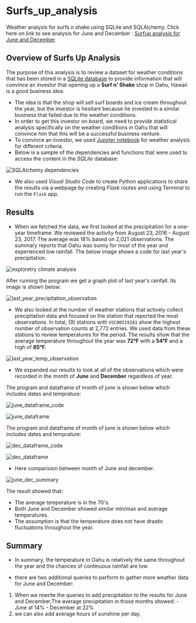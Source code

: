 # Surfs_up_analysis
Weather analysis for surfs n shake using SQLite and SQLAlchemy. Click here on link to see analysis for June and December : [Surfup analysis for June and December](https://github.com/miralchangela/Surf-s_up_analysis/blob/main/SurfsUp_Challenge.ipynb)

## Overview of Surfs Up Analysis

The purpose of this analysis is to review a dataset for weather conditions that has been stored in a [SQLite database](https://github.com/miralchangela/Surf-s_up_analysis/blob/main/hawaii.sqlite) to provide information that will convince an investor that opening up a **Surf n' Shake** shop in Oahu, Hawaii is a good business idea.
 
* The idea is that the shop will sell surf boards and ice cream throughout the year, but the investor is hesitant because he invested in a similar business that failed due to the weather conditions. 
* In order to get this investor on board, we need to provide statistical analysis specifically on the weather conditions in Oahu that will convince him that this will be a successful business venture.
* To convince an investor, we used  [Jupyter notebook](https://github.com/miralchangela/Surf-s_up_analysis/blob/main/climate_analysis.ipynb) for weather analysis for different criteria.
* Below is a sample of the dependencies and functions that were used to access the content in the *SQLite* database:

![SQLAlchemy dependencies](https://github.com/miralchangela/Surf-s_up_analysis/blob/main/Resources/dependencies.png)

* We also used *Visual Studio Code* to create Python applications to share the results via a webpage by creating *Flask* routes and using Terminal to run the `Flask` app.


## Results

* When we fetched the data, we first looked at the precipitation for a one-year timeframe. We reviewed the activity from August 23, 2016 - August 23, 2017. The average was 18% based on 2,021 observations. The summary reports that Oahu was sunny for most of the year and experienced low rainfall. The below image shows a code for last year's precipitation.

![exploretry climate analysis](https://github.com/miralchangela/Surf-s_up_analysis/blob/main/Resources/EDA_for_precipitation_plot.png)

After running the program we get a graph plot of last year's rainfall. Its image is shown below:

![last_year_precipitation_observation](https://github.com/miralchangela/Surf-s_up_analysis/blob/main/Resources/last_year_precipitation_observation.png)

* We also looked at the number of weather stations that actively collect precipitation data and focused on the station that reported the most observations. In total, (9) stations with `USC00519281` show the highest number of observation counts at 2,772 entries. We used data from these stations to review temperatures for the period. The results show that the average temperature throughout the year was **72°F** with a **54°F** and a high of **85°F**.

![last_year_temp_observation](https://github.com/miralchangela/Surf-s_up_analysis/blob/main/Resources/last_year_temp_observation.png)

* We expanded our results to look at all of the observations which were recorded in the month of **June** and **December** regardless of year. 

The program and dataframe of month of june is shown below which includes dates and temprature:

![june_dataframe_code](https://github.com/miralchangela/Surf-s_up_analysis/blob/main/Resources/june_dataframe_code.png)

![june_dataframe](https://github.com/miralchangela/Surf-s_up_analysis/blob/main/Resources/june_dataframe.png)

The program and dataframe of month of june is shown below which includes dates and temprature:

![dec_dataframe_code](https://github.com/miralchangela/Surf-s_up_analysis/blob/main/Resources/dec_dataframe_code.png)

![dec_dataframe](https://github.com/miralchangela/Surf-s_up_analysis/blob/main/Resources/dec_dataframe.png)

* Here comparision between month of June and december.

![june_dec_summary](https://github.com/miralchangela/Surf-s_up_analysis/blob/main/Resources/june_dec_summary.png)

The result showed that:
* The average temperature is in the 70's.
* Both June and December showed similar min/max and average temperatures.
* The assumption is that the temperature does not have drastic fluctuations throughout the year.

## Summary
* In summary, the temperature in Oahu is relatively the same throughout the year and the chances of continuous rainfall are low. 

* there are two additional queries to perform to gather more weather data for June and December:

1)  When we rewrite the queries to add precipitation to the results for June and December,The average precipitation in those months showed:
        - June at 14%
        - December at 22%
2) we can also add average hours of sunshine per day.


